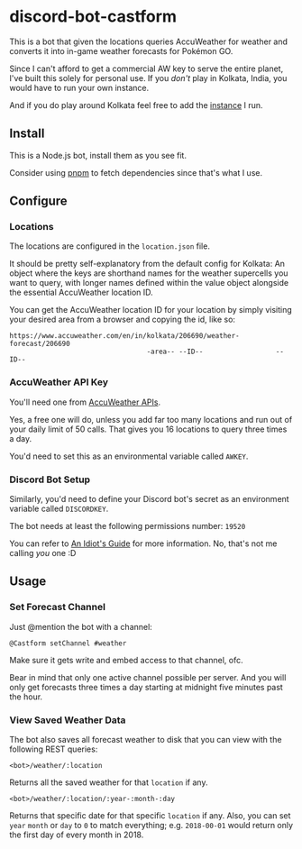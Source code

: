 # discord-bot-castform

This is a bot that given the locations queries AccuWeather for weather and converts it into in-game weather forecasts for Pokémon GO.

Since I can't afford to get a commercial AW key to serve the entire planet, I've built this solely for personal use. If you _don't_ play in Kolkata, India, you would have to run your own instance.

And if you do play around Kolkata feel free to add the [instance](https://discordapp.com/oauth2/authorize?client_id=490785142940500005&scope=bot&permissions=19520) I run.

## Install

This is a Node.js bot, install them as you see fit.

Consider using [pnpm](http://pnpm.js.org) to fetch dependencies since that's what I use.

## Configure

### Locations

The locations are configured in the `location.json` file.

It should be pretty self-explanatory from the default config for Kolkata: An object where the keys are shorthand names for the weather supercells you want to query, with longer names defined within the value object alongside the essential AccuWeather location ID.

You can get the AccuWeather location ID for your location by simply visiting your desired area from a browser and copying the id, like so: 

```
https://www.accuweather.com/en/in/kolkata/206690/weather-forecast/206690
                                  -area-- --ID--                  --ID--
```

### AccuWeather API Key

You'll need one from [AccuWeather APIs](https://developer.accuweather.com).

Yes, a free one will do, unless you add far too many locations and run out of your daily limit of 50 calls. That gives you 16 locations to query three times a day.

You'd need to set this as an environmental variable called `AWKEY`.

### Discord Bot Setup

Similarly, you'd need to define your Discord bot's secret as an environment variable called `DISCORDKEY`.

The bot needs at least the following permissions number: `19520`

You can refer to [An Idiot's Guide](https://anidiots.guide/) for more information. No, that's not me calling _you_ one :D

## Usage

### Set Forecast Channel

Just @mention the bot with a channel:

`@Castform setChannel #weather`
  
Make sure it gets write and embed access to that channel, ofc. 

Bear in mind that only one active channel possible per server. And you will only get forecasts three times a day starting at midnight five minutes past the hour.

### View Saved Weather Data

The bot also saves all forecast weather to disk that you can view with the following REST queries:

`<bot>/weather/:location`

Returns all the saved weather for that `location` if any.

`<bot>/weather/:location/:year-:month-:day`

Returns that specific date for that specific `location` if any. Also, you can set `year` `month` or `day` to `0` to match everything; e.g. `2018-00-01` would return only the first day of every month in 2018.
